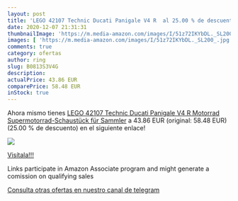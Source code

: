 ```yaml
---
layout: post
title: 'LEGO 42107 Technic Ducati Panigale V4 R  al 25.00 % de descuento'
date: 2020-12-07 21:31:31
thumbnailImage: 'https://m.media-amazon.com/images/I/51z72IKYbDL._SL200_.jpg'
images: [ 'https://m.media-amazon.com/images/I/51z72IKYbDL._SL200_.jpg' ]
comments: true
category: ofertas
author: ring
slug: B0813S3V4G
description:
actualPrice: 43.86 EUR
comparePrice: 58.48 EUR
inStock: true
---
```


Ahora mismo tienes [LEGO 42107 Technic Ducati Panigale V4 R Motorrad  Supermotorrad-Schaustück für Sammler](https://www.amazon.de/dp/B0813S3V4G/?tag=tolees0ca-21) a 43.86 EUR (original: 58.48 EUR) (25.00 %  de descuento) en el siguiente enlace!

[![](https://m.media-amazon.com/images/I/51z72IKYbDL._SL200_.jpg)](https://www.amazon.de/dp/B0813S3V4G/?tag=tolees0ca-21)

[Visítala!!!](https://www.amazon.de/dp/B0813S3V4G/?tag=tolees0ca-21)

Links participate in Amazon Associate program and might generate a comission on qualifying sales

[Consulta otras ofertas en nuestro canal de telegram](https://t.me/s/ofertas25)
